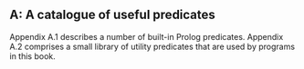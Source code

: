 ## A: A catalogue of useful predicates ##

Appendix A.1 describes a number of built-in Prolog predicates. Appendix A.2 comprises a small library of utility predicates that are used by programs in this book.
